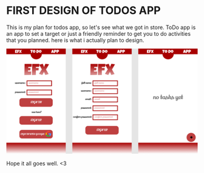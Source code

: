 # FIRST DESIGN OF TODOS APP
 This is my plan for todos app, so let's see what we got in store. ToDo app is an app to set a target or just a friendly reminder to get you to do activities that you planned. here is what i actually plan to design.

![ToDo-App](ToDo-App.png)

Hope it all goes well. <3